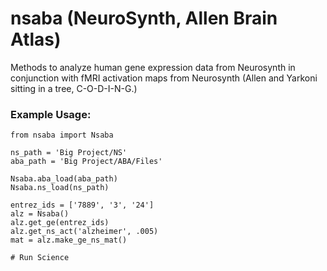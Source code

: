 # nsaba (NeuroSynth, Allen Brain Atlas)

Methods to analyze human gene expression data from Neurosynth in conjunction with fMRI activation maps from Neurosynth
(Allen and Yarkoni sitting in a tree, C-O-D-I-N-G.)

### Example Usage:

    from nsaba import Nsaba

    ns_path = 'Big Project/NS'
    aba_path = 'Big Project/ABA/Files'

    Nsaba.aba_load(aba_path)
    Nsaba.ns_load(ns_path)

    entrez_ids = ['7889', '3', '24']
    alz = Nsaba()
    alz.get_ge(entrez_ids)
    alz.get_ns_act('alzheimer', .005)
    mat = alz.make_ge_ns_mat()

    # Run Science
